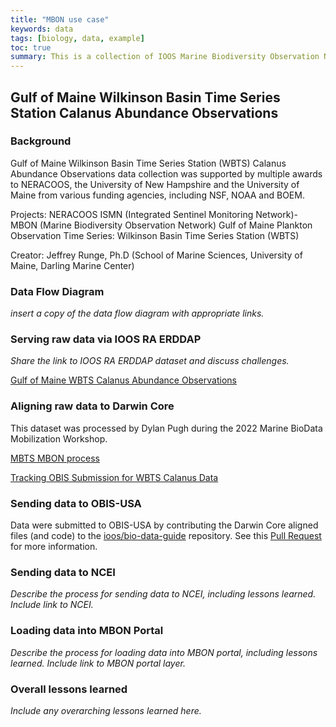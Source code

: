 ```yaml
---
title: "MBON use case"
keywords: data
tags: [biology, data, example]
toc: true
summary: This is a collection of IOOS Marine Biodiversity Observation Network (MBON) data flow use cases.
---
```

## Gulf of Maine Wilkinson Basin Time Series Station Calanus Abundance Observations

### Background
Gulf of Maine Wilkinson Basin Time Series Station (WBTS) Calanus Abundance Observations data collection was supported by multiple awards to NERACOOS, the University of New Hampshire and the University of Maine from various funding agencies, including NSF, NOAA and BOEM.

Projects: NERACOOS ISMN (Integrated Sentinel Monitoring Network)- MBON (Marine Biodiversity Observation Network) Gulf of Maine Plankton Observation Time Series: Wilkinson Basin Time Series Station (WBTS)

Creator: Jeffrey Runge, Ph.D (School of Marine Sciences, University of Maine, Darling Marine Center)

### Data Flow Diagram
*insert a copy of the data flow diagram with appropriate links.*

### Serving raw data via IOOS RA ERDDAP
*Share the link to IOOS RA ERDDAP dataset and discuss challenges.*

[Gulf of Maine WBTS Calanus Abundance Observations](http://www.neracoos.org/erddap/tabledap/WBTS_CFIN_2005_2017.html)

### Aligning raw data to Darwin Core
This dataset was processed by Dylan Pugh during the 2022 Marine BioData Mobilization Workshop.

[MBTS MBON process](https://github.com/ioos/bio_data_guide/tree/main/datasets/WBTS_MBON)

[Tracking OBIS Submission for WBTS Calanus Data](https://github.com/ioos/bio_data_guide/issues/102)

### Sending data to OBIS-USA
Data were submitted to OBIS-USA by contributing the Darwin Core aligned files (and code) to the [ioos/bio-data-guide](https://github.com/ioos/bio_data_guide) repository. See this [Pull Request](https://github.com/ioos/bio_data_guide/pull/101) for more information.

### Sending data to NCEI
*Describe the process for sending data to NCEI, including lessons learned. Include link to NCEI.*

### Loading data into MBON Portal
*Describe the process for loading data into MBON portal, including lessons learned. Include link to MBON portal layer.*

### Overall lessons learned
*Include any overarching lessons learned here.*
